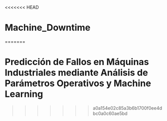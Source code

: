 <<<<<<< HEAD
# Machine_Downtime

=======
# Predicción de Fallos en Máquinas Industriales mediante Análisis de Parámetros Operativos y Machine Learning
>>>>>>> a0a154e02c85a3b6b1700f0ee4dbc0a0c60ae5bd
